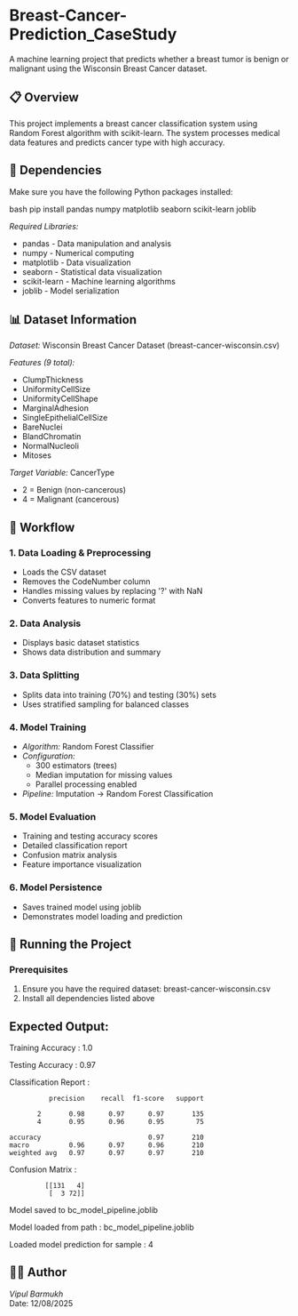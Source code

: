 # Breast-Cancer-Prediction_CaseStudy
A machine learning project that predicts whether a breast tumor is benign or malignant using the Wisconsin Breast Cancer dataset.

## 📋 Overview

This project implements a breast cancer classification system using Random Forest algorithm with scikit-learn. The system processes medical data features and predicts cancer type with high accuracy.

## 🔧 Dependencies

Make sure you have the following Python packages installed:

bash
pip install pandas numpy matplotlib seaborn scikit-learn joblib


*Required Libraries:*
- pandas - Data manipulation and analysis
- numpy - Numerical computing
- matplotlib - Data visualization
- seaborn - Statistical data visualization
- scikit-learn - Machine learning algorithms
- joblib - Model serialization

## 📊 Dataset Information

*Dataset:* Wisconsin Breast Cancer Dataset (breast-cancer-wisconsin.csv)

*Features (9 total):*
- ClumpThickness
- UniformityCellSize
- UniformityCellShape
- MarginalAdhesion
- SingleEpithelialCellSize
- BareNuclei
- BlandChromatin
- NormalNucleoli
- Mitoses

*Target Variable:* CancerType
- 2 = Benign (non-cancerous)
- 4 = Malignant (cancerous)

## 🔄 Workflow

### 1. Data Loading & Preprocessing
- Loads the CSV dataset
- Removes the CodeNumber column
- Handles missing values by replacing '?' with NaN
- Converts features to numeric format

### 2. Data Analysis
- Displays basic dataset statistics
- Shows data distribution and summary

### 3. Data Splitting
- Splits data into training (70%) and testing (30%) sets
- Uses stratified sampling for balanced classes

### 4. Model Training
- *Algorithm:* Random Forest Classifier
- *Configuration:*
  - 300 estimators (trees)
  - Median imputation for missing values
  - Parallel processing enabled
- *Pipeline:* Imputation → Random Forest Classification

### 5. Model Evaluation
- Training and testing accuracy scores
- Detailed classification report
- Confusion matrix analysis
- Feature importance visualization

### 6. Model Persistence
- Saves trained model using joblib
- Demonstrates model loading and prediction

## 🚀 Running the Project

### Prerequisites
1. Ensure you have the required dataset: breast-cancer-wisconsin.csv
2. Install all dependencies listed above

## Expected Output:
Training Accuracy : 1.0

Testing Accuracy : 0.97

Classification Report :

              precision    recall  f1-score   support

           2       0.98      0.97      0.97       135
           4       0.95      0.96      0.95        75

    accuracy                           0.97       210
    macro          0.96      0.97      0.96       210
    weighted avg   0.97      0.97      0.97       210

Confusion Matrix :

             [[131   4]
              [  3 72]]
 
Model saved to bc_model_pipeline.joblib

Model loaded from path : bc_model_pipeline.joblib

Loaded model prediction for sample : 4



## 👨‍💻 Author

*Vipul Barmukh*  
Date: 12/08/2025
